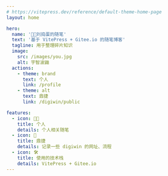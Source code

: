 ```yaml
---
# https://vitepress.dev/reference/default-theme-home-page
layout: home

hero:
  name: '🍭🐳刘捣蛋的随笔'
  text: '基于 VitePress + Gitee.io 的随笔博客'
  tagline: 用于整理碎片知识
  image:
    src: /images/you.jpg
    alt: 宇智波鼬
  actions:
    - theme: brand
      text: 个人
      link: /profile
    - theme: alt
      text: 鼎捷
      link: /digiwin/public

features:
  - icon: 🧑‍💻
    title: 个人
    details: 个人相关随笔
  - icon: 💼
    title: 鼎捷
    details: 记录一些 digiwin 的网址、流程
  - icon: 🛠️
    title: 使用的技术栈
    details: VitePress + Gitee.io
---
```

